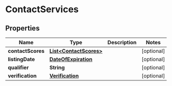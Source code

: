 

# ContactServices


## Properties

| Name | Type | Description | Notes |
|------------ | ------------- | ------------- | -------------|
|**contactScores** | [**List&lt;ContactScores&gt;**](ContactScores.md) |  |  [optional] |
|**listingDate** | [**DateOfExpiration**](DateOfExpiration.md) |  |  [optional] |
|**qualifier** | **String** |  |  [optional] |
|**verification** | [**Verification**](Verification.md) |  |  [optional] |




